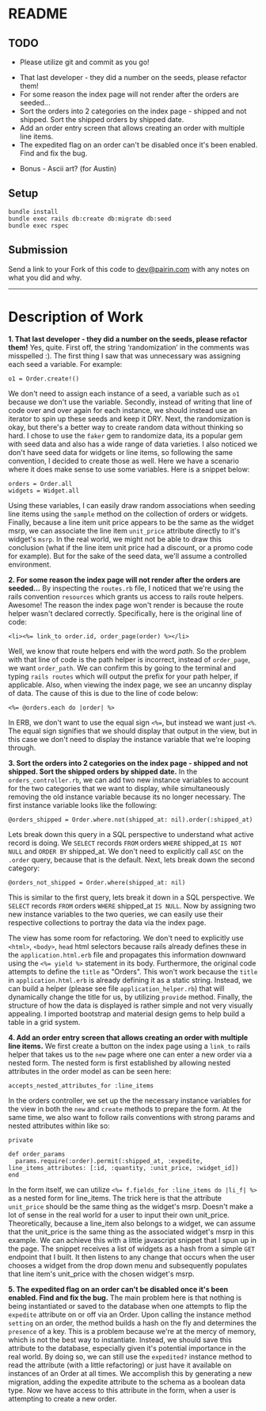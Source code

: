 # README

## TODO

* Please utilize git and commit as you go!

- That last developer - they did a number on the seeds, please refactor them!
- For some reason the index page will not render after the orders are seeded...
- Sort the orders into 2 categories on the index page - shipped and not shipped.  Sort the shipped orders by shipped date.
- Add an order entry screen that allows creating an order with multiple line items.
- The expedited flag on an order can't be disabled once it's been enabled. Find and fix the bug.

* Bonus - Ascii art? (for Austin)
## Setup

```
bundle install
bundle exec rails db:create db:migrate db:seed
bundle exec rspec
```

## Submission
Send a link to your Fork of this code to [dev@pairin.com](mailto:dev@pairin.com) with any notes on what you did and why.

---

# Description of Work

**1. That last developer - they did a number on the seeds, please refactor them!**
Yes, quite. First off, the string ‘randomization’ in the comments was misspelled :). The first thing I saw that was unnecessary was assigning each seed a variable. For example:
```
o1 = Order.create!()
```
We don't need to assign each instance of a seed, a variable such as `o1` because we don't use the variable. Secondly, instead of writing that line of code over and over again for each instance, we should instead use an iterator to spin up these seeds and keep it DRY. Next, the randomization is okay, but there's a better way to create random data without thinking so hard. I chose to use the `faker` gem to randomize data, its a popular gem with seed data and also has a wide range of data varieties. I also noticed we don't have seed data for widgets or line items, so following the same convention, I decided to create those as well. Here we have a scenario where it does make sense to use some variables. Here is a snippet below:
```
orders = Order.all
widgets = Widget.all
```
Using these variables, I can easily draw random associations when seeding line items using the `sample` method on the collection of orders or widgets. Finally, because a line item unit price appears to be the same as the widget msrp, we can associate the line item `unit_price` attribute directly to it's widget's `msrp`. In the real world, we might not be able to draw this conclusion (what if the line item unit price had a discount, or a promo code for example). But for the sake of the seed data, we'll assume a controlled environment.

**2. For some reason the index page will not render after the orders are seeded...**
By inspecting the `routes.rb` file, I noticed that we're using the rails convention `resources` which grants us access to rails route helpers. Awesome! The reason the index page won't render is because the route helper wasn't declared correctly. Specifically, here is the original line of code:
```
<li><%= link_to order.id, order_page(order) %></li>
```
Well, we know that route helpers end with the word *path*. So the problem with that line of code is the path helper is incorrect, instead of `order_page`, we want `order_path`. We can confirm this by going to the terminal and typing `rails routes` which will output the prefix for your path helper, if applicable. Also, when viewing the index page, we see an uncanny display of data. The cause of this is due to the line of code below:
```
<%= @orders.each do |order| %>
```
In ERB, we don't want to use the equal sign `<%=`, but instead we want just `<%`. The equal sign signifies that we should display that output in the view, but in this case we don't need to display the instance variable that we're looping through.

**3. Sort the orders into 2 categories on the index page - shipped and not shipped.  Sort the shipped orders by shipped date.**
In the `orders_controller.rb`, we can add two new instance variables to account for the two categories that we want to display, while simultaneously removing the old instance variable because its no longer necessary. The first instance variable looks like the following:
```
@orders_shipped = Order.where.not(shipped_at: nil).order(:shipped_at)
```
Lets break down this query in a SQL perspective to understand what active record is doing. We `SELECT` records `FROM` orders `WHERE` shipped_at `IS NOT NULL` and `ORDER BY` shipped_at. We don't need to explicitly call `ASC` on the `.order` query, because that is the default. Next, lets break down the second category:
```
@orders_not_shipped = Order.where(shipped_at: nil)
```
This is similar to the first query, lets break it down in a SQL perspective. We `SELECT` records `FROM` orders `WHERE` shipped_at `IS NULL`. Now by assigning two new instance variables to the two queries, we can easily use their respective collections to portray the data via the index page.

The view has some room for refactoring. We don't need to explicitly use `<html>`, `<body>`, `head` html selectors because rails already defines these in the `application.html.erb` file and propagates this information downward using the `<%= yield %>` statement in its body. Furthermore, the original code attempts to define the `title` as "Orders". This won't work because the `title` in `application.html.erb` is already defining it as a static string. Instead, we can build a helper (please see file `application_helper.rb`) that will dynamically change the title for us, by utilizing `provide` method. Finally, the structure of how the data is displayed is rather simple and not very visually appealing. I imported bootstrap and material design gems to help build a table in a grid system.

**4. Add an order entry screen that allows creating an order with multiple line items.**
We first create a button on the index page using a `link_to` rails helper that takes us to the `new` page where one can enter a new order via a nested form. The nested form is first established by allowing nested attributes in the order model as can be seen here:
```
accepts_nested_attributes_for :line_items
```
In the orders controller, we set up the the necessary instance variables for the view in both the `new` and `create` methods to prepare the form. At the same time, we also want to follow rails conventions with strong params and nested attributes within like so:
```
private

def order_params
  params.require(:order).permit(:shipped_at, :expedite, line_items_attributes: [:id, :quantity, :unit_price, :widget_id])
end
```
In the form itself, we can utilize `<%= f.fields_for :line_items do |li_f| %>` as a nested form for line_items. The trick here is that the attribute `unit_price` should be the same thing as the widget's msrp. Doesn't make a lot of sense in the real world for a user to input their own unit_price. Theoretically, because a line_item also belongs to a widget, we can assume that the unit_price is the same thing as the associated widget's msrp in this example. We can achieve this with a little javascript snippet that I spun up in the page. The snippet receives a list of widgets as a hash from a simple `GET` endpoint that I built. It then listens to any change that occurs when the user chooses a widget from the drop down menu and subsequently populates that line item's unit_price with the chosen widget's msrp.

**5. The expedited flag on an order can't be disabled once it's been enabled. Find and fix the bug.**
The main problem here is that nothing is being instantiated or saved to the database when one attempts to flip the `expedite` attribute on or off via an Order. Upon calling the instance method `setting` on an order, the method builds a hash on the fly and determines the `presence` of a key. This is a problem because we're at the mercy of memory, which is not the best way to instantiate. Instead, we should save this attribute to the database, especially given it's potential importance in the real world. By doing so, we can still use the `expedited?` instance method to read the attribute (with a little refactoring) or just have it available on instances of an Order at all times. We accomplish this by generating a new migration, adding the expedite attribute to the schema as a boolean data type. Now we have access to this attribute in the form, when a user is attempting to create a new order.
